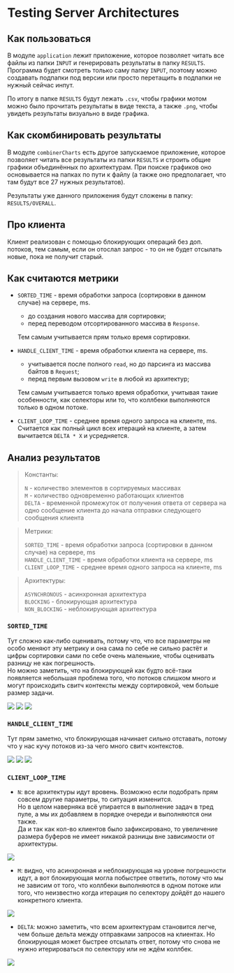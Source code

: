 # Testing Server Architectures

## Как пользоваться

В модуле `application` лежит приложение, которое позволяет читать все файлы из папки `INPUT` и генерировать результаты в папку `RESULTS`. \
Программа будет смотреть только саму папку `INPUT`, поэтому можно создавать подпапки под версии или просто перетащить в подпапки не нужный сейчас инпут.

По итогу в папке `RESULTS` будут лежать `.csv`, чтобы графики мотом можно было прочитать результаты в виде текста, а также `.png`, чтобы увидеть результаты визуально в виде графика.

## Как скомбинировать результаты
В модуле `combinerCharts` есть другое запускаемое приложение, которое позволяет читать все результаты из папки `RESULTS` и строить общие графики объединённых по архитектурам. При поиске графиков оно основывается на папках по пути к файлу (а также оно предполагает, что там будут все 27 нужных результатов).

Результаты уже данного приложения будут сложены в папку: `RESULTS/OVERALL`.

## Про клиента

Клиент реализован с помощью блокирующих операций без доп. потоков, тем самым, если он отослал запрос - то он не будет отсылать новые, пока не получит старый.

## Как считаются метрики

- `SORTED_TIME` - время обработки запроса (сортировки в данном случае) на сервере, ms.
  - до создания нового массива для сортировки;
  - перед переводом отсортированного массива в `Response`.
  
  Тем самым учитывается прям только время сортировки.


- `HANDLE_CLIENT_TIME` - время обработки клиента на сервере, ms.
  - учитывается после полного `read`, но до парсинга из массива байтов в `Request`;
  - перед первым вызовом `write` в любой из архитектур;
  
  Тем самым учитывается только время обработки, учитывая такие особенности, как селекторы или то, что коллбеки выполняются только в одном потоке.

- `CLIENT_LOOP_TIME` - среднее время одного запроса на клиенте, ms. \
  Считается как полный цикл всех итераций на клиенте, а затем вычитается `DELTA * X` и усредняется.


## Анализ результатов

>  Константы:
>
> `N` - количество элементов в сортируемых массивах \
> `M` - количество одновременно работающих клиентов \
> `DELTA` - временной промежуток от получения ответа от сервера на одно сообщение клиента до начала отправки следующего сообщения клиента

>  Метрики:
> 
> `SORTED_TIME` - время обработки запроса (сортировки в данном случае) на сервере, ms \
> `HANDLE_CLIENT_TIME` - время обработки клиента на сервере, ms \
> `CLIENT_LOOP_TIME` - среднее время одного запроса на клиенте, ms

>  Архитектуры:
>
> `ASYNCHRONOUS` - асинхронная архитектура \
> `BLOCKING` - блокирующая архитектура \
> `NON_BLOCKING` - неблокирующая архитектура

### `SORTED_TIME`
Тут сложно как-либо оценивать, потому что, что все параметры не особо меняют эту метрику и она сама по себе не сильно растёт и цифры сортировки сами по себе очень маленькие, чтобы оценивать разницу не как погрешность. \
Но можно заметить, что на блокирующей как будто всё-таки появляется небольшая проблема того, что потоков слишком много и могут происходить свитч контексты между сортировкой, чем больше размер задачи.

![](RESULTS/OVERALL/N/SORTED_TIME.png)
![](RESULTS/OVERALL/M/SORTED_TIME.png)
![](RESULTS/OVERALL/DELTA/SORTED_TIME.png)

### `HANDLE_CLIENT_TIME`
Тут прям заметно, что блокирующая начинает сильно отставать, потому что у нас кучу потоков из-за чего много свитч контекстов.

![](RESULTS/OVERALL/N/HANDLE_CLIENT_TIME.png)
![](RESULTS/OVERALL/M/HANDLE_CLIENT_TIME.png)
![](RESULTS/OVERALL/DELTA/HANDLE_CLIENT_TIME.png)

### `CLIENT_LOOP_TIME`

+ `N`: все архитектуры идут вровень. Возможно если подобрать прям совсем другие параметры, то ситуация изменится. \
       Но в целом наверняка всё упирается в выполнение задач в тред пуле, а мы их добавляем в порядке очереди и выполняются они также. \
       Да и так как кол-во клиентов было зафиксировано, то увеличение размера буферов не имеет никакой разницы вне зависимости от архитектуры.

![](RESULTS/OVERALL/N/CLIENT_LOOP_TIME.png)

+ `M`: видно, что асинхронная и неблокирующая на уровне погрешности идут, а вот блокирующая могла побыстрее ответить, потому что мы не зависим от того, что коллбеки выполняются в одном потоке или того, что неизвестно когда итерация по селектору дойдёт до нашего конкретного клиента.

![](RESULTS/OVERALL/M/CLIENT_LOOP_TIME.png)

+ `DELTA`: можно заметить, что всем архитектурам становится легче, чем больше дельта между отправками запросов на клиентах. Но блокирующая может быстрее отсылать ответ, потому что снова не нужно итерироваться по селектору или не ждём коллбек.

![](RESULTS/OVERALL/DELTA/CLIENT_LOOP_TIME.png)
